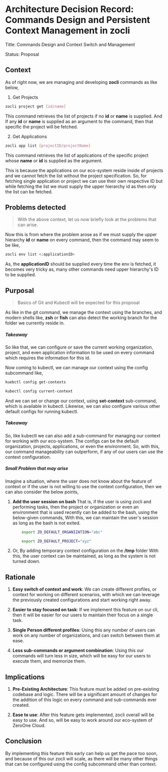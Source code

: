 # Architecture Decision Record: Commands Design and Persistent Context Management in zocli

Title: Commands Design and Context Switch and Management

Status: Proposal

## Context

As of right now, we are managing and developing **zocli** commands as like below,

1. Get Projects

```bash
zocli project get [id/name]
```

This command retrieves the list of projects if no **id** or **name** is supplied.
And If any **id** or **name** is supplied as an argument to the command, then that specific
the project will be fetched.

2. Get Applications

```bash
zocli app list [projectID/projectName]
```

This command retrieves the list of applications of the specific project whose **name** or
**id** is supplied as the argument.

This is because the applications on our eco-system reside inside of projects and we cannot
fetch the list without the project specification. So, for fetching single application or
project we can use their own respective ID but while fetching the list we must supply
the upper hierarchy id as then only the list can be fetched.

## Problems detected

> With the above context, let us now briefly look at the problems that can arise.

Now this is from where the problem arose as if we must supply the upper hierarchy **id**
or **name** on every command, then the command may seem to be like,

```bash
zocli env list <:applicationID>
```

As, the **applicationID** should be supplied every time the env is fetched, it becomes
very tricky as, many other commands need upper hierarchy's ID to be supplied.

<!-- and even worse when the organization id is to be supplied like, -->
<!--  -->
<!-- ```bash -->
<!-- zocli env get <orgID/orgName> <projectID/projectName> <applicationID> -->
<!-- ``` -->

## Purposal

> Basics of Git and Kubectl will be expected for this proposal

As like in the git command, we manage the context using the branches, and modern shells like,
**zsh** or **fish** can also detect the working branch for the folder we currently reside in.

##### Takeaway

So like that, we can configure or save the current working organization, project, and even
application information to be used on every command which requires the information for this id.

Now coming to kubectl, we can manage our context using the config subcommand like,

```bash
kuebctl config get-contexts

kubectl config current-context
```

And we can set or change our context, using **set-context** sub-command, which is available in kubectl.
Likewise, we can also configure various other default configs for running kubectl.

##### Takeaway

So, like kubectl we can also add a sub-command for managing our context for working with our eco-system.
The configs can be the default organization, projects, applications, or even the environment. So, with this,
our command manageability can outperform, if any of our users can use the context configuration.

##### Small Problem that may arise

Imagine a situation, where the user does not know about the feature of context or if the user is not
willing to use the context configuration, then we can also consider the below points,

1.  **Add the user session on bash**
    That is, if the user is using zocli and performing tasks, then the project or organization
    or even an environment that is used recently can be added to the bash, using the below-given commands,
    With this, we can maintain the user's session as long as the bash is not exited.

    ```bash
        export ZO_DEFAULT_ORGANIZATION="abc"

        export ZO_DEFAULT_PROJECT="xyz"
    ```

2.  Or, By adding temporary context configuration on the **/tmp** folder
    With this, the user context can be maintained, as long as the system is not turned down.

## Rationale

1. **Easy switch of context and work**: We can create different profiles, or context for
   working on different scenarios, with which we can leverage the previously created configurations
   and start working right away.

2. **Easier to stay focused on task**: If we implement this feature on our cli, then it will
   be easier for our users to maintain their focus on a single task.

3. **Single Person different profiles**: Using this any number of users can work on any
   number of organizations, and can switch between them at ease.

4. **Less sub-commands or argument combination**: Using this our commands will turn less in
   size, which will be easy for our users to execute them, and memorize them.

## Implications

1. **Pre-Existing Architecture**: This feature must be added on pre-existing codebase
   and logic. There will be a significant amount of changes for the addition of this logic on every command
   and sub-commands ever created.

2. **Ease to use**: After this feature gets implemented, zocli overall will be easy to use.
   And so, will be easy to work around our eco-system of ZeroOne Cloud.

## Conclusion

By implementing this feature this early can help us get the pace too soon, and because
of this our zocli will scale, as there will be many other things that can be configured
using the config subcommand other than context.
